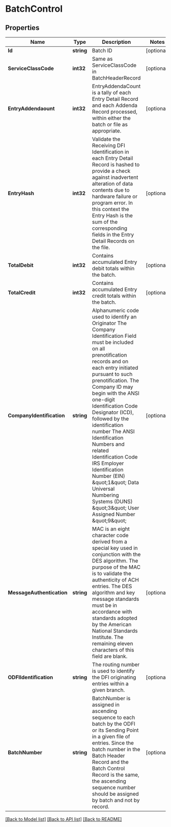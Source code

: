 # BatchControl

## Properties
Name | Type | Description | Notes
------------ | ------------- | ------------- | -------------
**Id** | **string** | Batch ID | [optional] 
**ServiceClassCode** | **int32** | Same as ServiceClassCode in BatchHeaderRecord | [optional] 
**EntryAddendaount** | **int32** | EntryAddendaCount is a tally of each Entry Detail Record and each Addenda Record processed, within either the batch or file as appropriate. | [optional] 
**EntryHash** | **int32** | Validate the Receiving DFI Identification in each Entry Detail Record is hashed to provide a check against inadvertent alteration of data contents due to hardware failure or program error. In this context the Entry Hash is the sum of the corresponding fields in the Entry Detail Records on the file.  | [optional] 
**TotalDebit** | **int32** | Contains accumulated Entry debit totals within the batch. | [optional] 
**TotalCredit** | **int32** | Contains accumulated Entry credit totals within the batch. | [optional] 
**CompanyIdentification** | **string** | Alphanumeric code used to identify an Originator The Company Identification Field must be included on all prenotification records and on each entry initiated pursuant to such prenotification. The Company ID may begin with the ANSI one-digit Identification Code Designator (ICD), followed by the identification number The ANSI Identification Numbers and related Identification Code IRS Employer Identification Number (EIN) \&quot;1\&quot; Data Universal Numbering Systems (DUNS) \&quot;3\&quot; User Assigned Number \&quot;9\&quot;  | [optional] 
**MessageAuthentication** | **string** | MAC is an eight character code derived from a special key used in conjunction with the DES algorithm. The purpose of the MAC is to validate the authenticity of ACH entries. The DES algorithm and key message standards must be in accordance with standards adopted by the American National Standards Institute. The remaining eleven characters of this field are blank. | [optional] 
**ODFIIdentification** | **string** | The routing number is used to identify the DFI originating entries within a given branch. | [optional] 
**BatchNumber** | **string** | BatchNumber is assigned in ascending sequence to each batch by the ODFI or its Sending Point in a given file of entries. Since the batch number in the Batch Header Record and the Batch Control Record is the same, the ascending sequence number should be assigned by batch and not by record. | [optional] 

[[Back to Model list]](../README.md#documentation-for-models) [[Back to API list]](../README.md#documentation-for-api-endpoints) [[Back to README]](../README.md)


